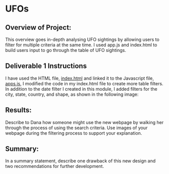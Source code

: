 # UFOs
## Overview of Project: 
This overview goes in-depth analysing UFO sightings by allowing users to filter for multiple criteria at the same time. I used app.js and index.html to build users input to go through the table of UFO sightings. 


## Deliverable 1 Instructions
I have used the HTML file, [index.html](https://github.com/JaredTMurray/UFOs/blob/main/index.html) and linked it to the Javascript file, [apps.js](), I modified the code in my index.html file to create more table filters. In addition to the date filter I created in this module, I added filters for the city, state, country, and shape, as shown in the following image:


## Results: 
Describe to Dana how someone might use the new webpage by walking her through the process of using the search criteria. Use images of your webpage during the filtering process to support your explanation.

## Summary: 
In a summary statement, describe one drawback of this new design and two recommendations for further development.
